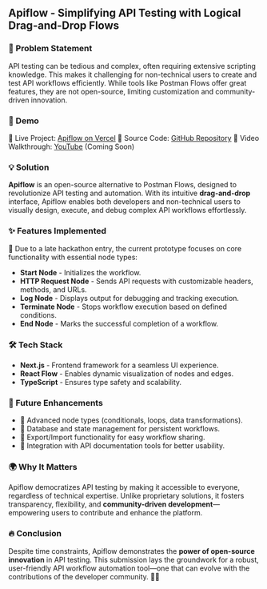 ## Apiflow - Simplifying API Testing with Logical Drag-and-Drop Flows

### 🚀 Problem Statement

API testing can be tedious and complex, often requiring extensive scripting knowledge. This makes it challenging for non-technical users to create and test API workflows efficiently. While tools like Postman Flows offer great features, they are not open-source, limiting customization and community-driven innovation.

### 🎥 Demo

🔗 Live Project: [Apiflow on Vercel](https://api-flow-3ai6.vercel.app/)
🔗 Source Code: [GitHub Repository](https://github.com/emee-dev/api-flow)
🔗 Video Walkthrough: [YouTube]() (Coming Soon)

### 💡 Solution

**Apiflow** is an open-source alternative to Postman Flows, designed to revolutionize API testing and automation. With its intuitive **drag-and-drop** interface, Apiflow enables both developers and non-technical users to visually design, execute, and debug complex API workflows effortlessly.

### ✨ Features Implemented

🚀 Due to a late hackathon entry, the current prototype focuses on core functionality with essential node types:

- **Start Node** - Initializes the workflow.
- **HTTP Request Node** - Sends API requests with customizable headers, methods, and URLs.
- **Log Node** - Displays output for debugging and tracking execution.
- **Terminate Node** - Stops workflow execution based on defined conditions.
- **End Node** - Marks the successful completion of a workflow.

### 🛠️ Tech Stack

- **Next.js** - Frontend framework for a seamless UI experience.
- **React Flow** - Enables dynamic visualization of nodes and edges.
- **TypeScript** - Ensures type safety and scalability.

### 🚀 Future Enhancements

- 📌 Advanced node types (conditionals, loops, data transformations).
- 💾 Database and state management for persistent workflows.
- 🔄 Export/Import functionality for easy workflow sharing.
- 📖 Integration with API documentation tools for better usability.

### 🌍 Why It Matters

Apiflow democratizes API testing by making it accessible to everyone, regardless of technical expertise. Unlike proprietary solutions, it fosters transparency, flexibility, and **community-driven development**—empowering users to contribute and enhance the platform.

### 🔥 Conclusion

Despite time constraints, Apiflow demonstrates the **power of open-source innovation** in API testing. This submission lays the groundwork for a robust, user-friendly API workflow automation tool—one that can evolve with the contributions of the developer community. 🚀💡
